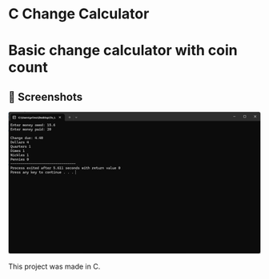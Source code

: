 # C Change Calculator
Basic change calculator with coin count
=======

## 📸 Screenshots
![Change Calculator Interface](./screenshots/change_calculator.png)




This project was made in C.

